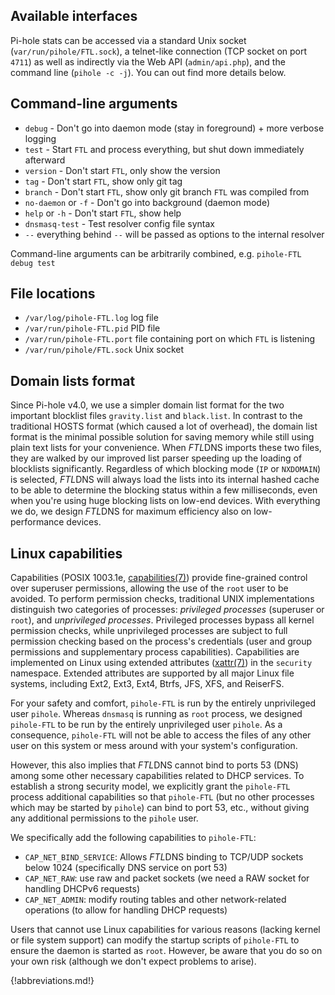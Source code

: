 ## Available interfaces

Pi-hole stats can be accessed via a standard Unix socket (`var/run/pihole/FTL.sock`), a telnet-like connection (TCP socket on port `4711`) as well as indirectly via the Web API (`admin/api.php`), and the command line (`pihole -c -j`). You can out find more details below.

## Command-line arguments

- `debug` - Don't go into daemon mode (stay in foreground) + more verbose logging
- `test` - Start `FTL` and process everything, but shut down immediately afterward
- `version` - Don't start `FTL`, only show the version
- `tag` - Don't start `FTL`, show only git tag
- `branch` - Don't start `FTL`, show only git branch `FTL` was compiled from
- `no-daemon` or `-f` - Don't go into background (daemon mode)
- `help` or `-h` - Don't start `FTL`, show help
- `dnsmasq-test` - Test resolver config file syntax
- `--` everything behind `--` will be passed as options to the internal resolver

Command-line arguments can be arbitrarily combined, e.g. `pihole-FTL debug test`

## File locations

- `/var/log/pihole-FTL.log` log file
- `/var/run/pihole-FTL.pid` PID file
- `/var/run/pihole-FTL.port` file containing port on which `FTL` is listening
- `/var/run/pihole/FTL.sock` Unix socket

## Domain lists format

Since Pi-hole v4.0, we use a simpler domain list format for the two important blocklist files `gravity.list` and `black.list`. In contrast to the traditional HOSTS format (which caused a lot of overhead), the domain list format is the minimal possible solution for saving memory while still using plain text lists for your convenience. When *FTL*DNS imports these two files, they are walked by our improved list parser speeding up the loading of blocklists significantly. Regardless of which blocking mode (`IP` or `NXDOMAIN`) is selected, *FTL*DNS will always load the lists into its internal hashed cache to be able to determine the blocking status within a few milliseconds, even when you're using huge blocking lists on low-end devices. With everything we do, we design *FTL*DNS for maximum efficiency also on low-performance devices.

## Linux capabilities

Capabilities (POSIX 1003.1e, [capabilities(7)](http://man7.org/linux/man-pages/man7/capabilities.7.html)) provide fine-grained control over superuser permissions, allowing the use of the `root` user to be avoided.
To perform permission checks, traditional UNIX implementations distinguish two categories of processes: *privileged processes* (superuser or `root`), and *unprivileged processes*. Privileged processes bypass all kernel permission checks, while unprivileged processes are subject to full permission checking based on the process's credentials (user and group permissions and supplementary process capabilities). Capabilities are implemented on Linux using extended attributes ([xattr(7)](http://man7.org/linux/man-pages/man5/attr.5.html)) in the `security` namespace. Extended attributes are supported by all major Linux file systems, including Ext2, Ext3, Ext4, Btrfs, JFS, XFS, and ReiserFS.

For your safety and comfort, `pihole-FTL` is run by the entirely unprivileged user `pihole`.
Whereas `dnsmasq` is running as `root` process, we designed `pihole-FTL` to be run by the entirely unprivileged user `pihole`. As a consequence, `pihole-FTL` will not be able to access the files of any other user on this system or mess around with your system's configuration.

However, this also implies that *FTL*DNS cannot bind to ports 53 (DNS) among some other necessary capabilities related to DHCP services. To establish a strong security model, we explicitly grant the `pihole-FTL` process additional capabilities so that `pihole-FTL` (but no other processes which may be started by `pihole`) can bind to port 53, etc., without giving any additional permissions to the `pihole` user.

We specifically add the following capabilities to `pihole-FTL`:

- `CAP_NET_BIND_SERVICE`: Allows *FTL*DNS binding to TCP/UDP sockets below 1024 (specifically DNS service on port 53)
- `CAP_NET_RAW`: use raw and packet sockets (we need a RAW socket for handling DHCPv6 requests)
- `CAP_NET_ADMIN`: modify routing tables and other network-related operations (to allow for handling DHCP requests)

Users that cannot use Linux capabilities for various reasons (lacking kernel or file system support) can modify the startup scripts of `pihole-FTL` to ensure the daemon is started as `root`. However, be aware that you do so on your own risk (although we don't expect problems to arise).

{!abbreviations.md!}
